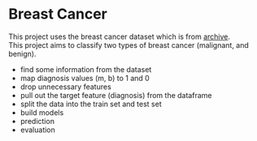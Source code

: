 # Breast Cancer

This project uses the breast cancer dataset which is from [archive](https://goo.gl/U2Uwz2).<br>
This project aims to classify two types of breast cancer (malignant, and benign).
- find some information from the dataset
- map diagnosis values (m, b) to 1 and 0
- drop unnecessary  features
- pull out the target feature (diagnosis) from the dataframe
- split the data into the train set and test set
- build models
- prediction
- evaluation
